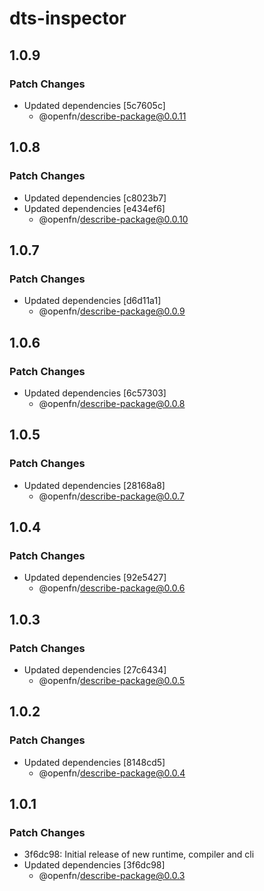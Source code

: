 # dts-inspector

## 1.0.9

### Patch Changes

- Updated dependencies [5c7605c]
  - @openfn/describe-package@0.0.11

## 1.0.8

### Patch Changes

- Updated dependencies [c8023b7]
- Updated dependencies [e434ef6]
  - @openfn/describe-package@0.0.10

## 1.0.7

### Patch Changes

- Updated dependencies [d6d11a1]
  - @openfn/describe-package@0.0.9

## 1.0.6

### Patch Changes

- Updated dependencies [6c57303]
  - @openfn/describe-package@0.0.8

## 1.0.5

### Patch Changes

- Updated dependencies [28168a8]
  - @openfn/describe-package@0.0.7

## 1.0.4

### Patch Changes

- Updated dependencies [92e5427]
  - @openfn/describe-package@0.0.6

## 1.0.3

### Patch Changes

- Updated dependencies [27c6434]
  - @openfn/describe-package@0.0.5

## 1.0.2

### Patch Changes

- Updated dependencies [8148cd5]
  - @openfn/describe-package@0.0.4

## 1.0.1

### Patch Changes

- 3f6dc98: Initial release of new runtime, compiler and cli
- Updated dependencies [3f6dc98]
  - @openfn/describe-package@0.0.3
